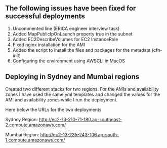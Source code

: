 ## The following issues have been fixed for successful deployments
1. Uncommented line  (ERICA engineer interview task)
1. Added MapPublicIpOnLaunch property true in the subnet
1. Added EC2DescribeVolumes for EC2 InstanceRole
1. Fixed nginx installation for the AMI
1. Added the script to install the files and packages for the metadata (cfn-init)
1. Configuring the environment using AWSCLI in MacOS


## Deploying in Sydney and Mumbai regions
Created two different stacks for two regions. For the AMIs and availability zones I have used the same yml templates and changed the values for the AMI and availability zones while I run the deployment. 

Here below the URLs for the two deployments

Sydney Region: http://ec2-13-210-71-180.ap-southeast-2.compute.amazonaws.com/

Mumbai Region: http://ec2-13-235-243-106.ap-south-1.compute.amazonaws.com/
